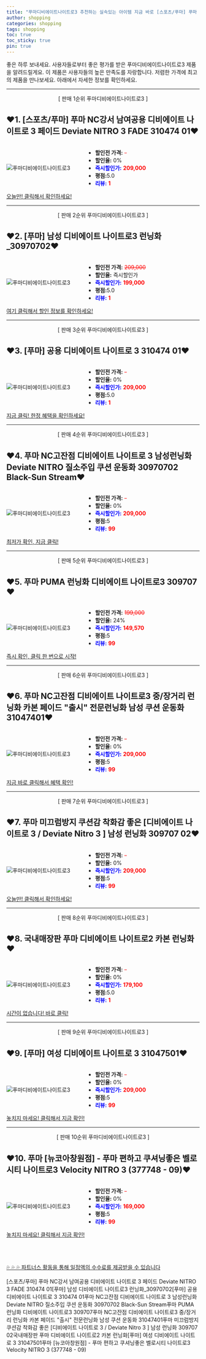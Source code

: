 ```yaml
---
title: "푸마디비에이트나이트로3 추천하는 실속있는 아이템 지금 바로 [스포츠/푸마] 푸마 NC강서 남여공용 디비에이트"
author: shopping
categories: shopping
tags: shopping
toc: true
toc_sticky: true
pin: true
---
```

좋은 하루 보내세요. 사용자들로부터 좋은 평가를 받은 푸마디비에이트나이트로3 제품을 알려드릴게요. 이 제품은 사용자들의 높은 만족도를 자랑합니다. 저렴한 가격에 최고의 제품을 만나보세요. 아래에서 자세한 정보를 확인하세요.

---
<p class="toplist" style="margin: 0 auto; display: block; width: fit-content;">[ 판매 1순위 푸마디비에이트나이트로3 ]</p>

<h2><strong>❤️1. [스포츠/푸마] 푸마 NC강서 남여공용 디비에이트 나이트로 3 페이드 Deviate NITRO 3 FADE 310474 01❤️</strong></h2>

<div style="display: flex; align-items: center;">
    <div style="flex: 0.4;">
        <img src="https://thumbnail9.coupangcdn.com/thumbnails/remote/230x230ex/image/vendor_inventory/f8db/2d24d94b38bb369e5b8887bc03158bf8302f754f90858e312c60f253dfc3.png" alt="푸마디비에이트나이트로3" style="max-width: 100%;">
    </div>
    <div style="flex: 0.6; margin-left: 10px;">
        <ul>
            <li><strong>할인전 가격:</strong> <del style="color: red;">-</del></li>
            <li><strong>할인율:</strong> 0%</li>
            <li><span style='color:blue'><strong>즉시할인가:</strong></span> <span style='color:red'><strong>209,000</strong></span></li>
            <li><strong>평점:</strong>5.0</li>
            <li><span style='color:blue'><strong>리뷰:</strong></span> <span style='color:red'><strong>1</strong></span></li>
        </ul>
    </div>
</div>
<div class="center">
    <a href="https://selin100587001.github.io?lptag=AF9450613&subid=githubio&pageKey=8199755000&traceid=V0-153&itemId=23500398473&vendorItemId=90526836934" class="myButton">
        오늘만! 클릭해서 확인하세요!
    </a>
</div>


---
<p class="toplist" style="margin: 0 auto; display: block; width: fit-content;">[ 판매 2순위 푸마디비에이트나이트로3 ]</p>

<h2><strong>❤️2. [푸마] 남성 디비에이트 나이트로3 런닝화_30970702❤️</strong></h2>

<div style="display: flex; align-items: center;">
    <div style="flex: 0.4;">
        <img src="https://thumbnail6.coupangcdn.com/thumbnails/remote/230x230ex/image/vendor_inventory/bc00/cf803fc3afcf8d1c75df70730a692640e38a2177cd0341b5324a76ba9be5.JPG" alt="푸마디비에이트나이트로3" style="max-width: 100%;">
    </div>
    <div style="flex: 0.6; margin-left: 10px;">
        <ul>
            <li><strong>할인전 가격:</strong> <del style="color: red;">209,000</del></li>
            <li><strong>할인율:</strong> 즉시할인가</li>
            <li><span style='color:blue'><strong>즉시할인가:</strong></span> <span style='color:red'><strong>199,000</strong></span></li>
            <li><strong>평점:</strong>5.0</li>
            <li><span style='color:blue'><strong>리뷰:</strong></span> <span style='color:red'><strong>1</strong></span></li>
        </ul>
    </div>
</div>
<div class="center">
    <a href="https://selin100587001.github.io?lptag=AF9450613&subid=githubio&pageKey=8182584814&traceid=V0-153&itemId=23397530743&vendorItemId=90424802522" class="myButton">
        여기 클릭해서 할인 정보를 확인하세요!
    </a>
</div>


---
<p class="toplist" style="margin: 0 auto; display: block; width: fit-content;">[ 판매 3순위 푸마디비에이트나이트로3 ]</p>

<h2><strong>❤️3. [푸마] 공용 디비에이트 나이트로 3 310474 01❤️</strong></h2>

<div style="display: flex; align-items: center;">
    <div style="flex: 0.4;">
        <img src="https://thumbnail6.coupangcdn.com/thumbnails/remote/230x230ex/image/vendor_inventory/3ca4/c12e9bc0b4b8b850d12220d3be7ff9e2ab9a9b258f2eedd1b25fe951c41d.JPG" alt="푸마디비에이트나이트로3" style="max-width: 100%;">
    </div>
    <div style="flex: 0.6; margin-left: 10px;">
        <ul>
            <li><strong>할인전 가격:</strong> <del style="color: red;">-</del></li>
            <li><strong>할인율:</strong> 0%</li>
            <li><span style='color:blue'><strong>즉시할인가:</strong></span> <span style='color:red'><strong>209,000</strong></span></li>
            <li><strong>평점:</strong>5.0</li>
            <li><span style='color:blue'><strong>리뷰:</strong></span> <span style='color:red'><strong>1</strong></span></li>
        </ul>
    </div>
</div>
<div class="center">
    <a href="https://selin100587001.github.io?lptag=AF9450613&subid=githubio&pageKey=8210173126&traceid=V0-153&itemId=23562084591&vendorItemId=90588058100" class="myButton">
        지금 클릭! 한정 혜택을 확인하세요!
    </a>
</div>


---
<p class="toplist" style="margin: 0 auto; display: block; width: fit-content;">[ 판매 4순위 푸마디비에이트나이트로3 ]</p>

<h2><strong>❤️4. 푸마 NC고잔점 디비에이트 나이트로 3 남성런닝화 Deviate NITRO 질소주입 쿠션 운동화 30970702 Black-Sun Stream❤️</strong></h2>

<div style="display: flex; align-items: center;">
    <div style="flex: 0.4;">
        <img src="https://thumbnail8.coupangcdn.com/thumbnails/remote/230x230ex/image/vendor_inventory/f7ea/8afbd1012ec971ef47d2765e24ff5b327985e9feeffecee4fcf69251b5e6.jpg" alt="푸마디비에이트나이트로3" style="max-width: 100%;">
    </div>
    <div style="flex: 0.6; margin-left: 10px;">
        <ul>
            <li><strong>할인전 가격:</strong> <del style="color: red;">-</del></li>
            <li><strong>할인율:</strong> 0%</li>
            <li><span style='color:blue'><strong>즉시할인가:</strong></span> <span style='color:red'><strong>209,000</strong></span></li>
            <li><strong>평점:</strong>5</li>
            <li><span style='color:blue'><strong>리뷰:</strong></span> <span style='color:red'><strong>99</strong></span></li>
        </ul>
    </div>
</div>
<div class="center">
    <a href="https://selin100587001.github.io?lptag=AF9450613&subid=githubio&pageKey=8206589670&traceid=V0-153&itemId=23542278241&vendorItemId=90568498182" class="myButton">
        최저가 확인, 지금 클릭!
    </a>
</div>


---
<p class="toplist" style="margin: 0 auto; display: block; width: fit-content;">[ 판매 5순위 푸마디비에이트나이트로3 ]</p>

<h2><strong>❤️5. 푸마 PUMA 런닝화 디비에이트 나이트로3 309707❤️</strong></h2>

<div style="display: flex; align-items: center;">
    <div style="flex: 0.4;">
        <img src="https://thumbnail7.coupangcdn.com/thumbnails/remote/230x230ex/image/vendor_inventory/8ab0/0e1ff0e9202f702d1c55d088bbabefcdff56ca92fd00cd32e705aec1fd0f.jpg" alt="푸마디비에이트나이트로3" style="max-width: 100%;">
    </div>
    <div style="flex: 0.6; margin-left: 10px;">
        <ul>
            <li><strong>할인전 가격:</strong> <del style="color: red;">199,000</del></li>
            <li><strong>할인율:</strong> 24%</li>
            <li><span style='color:blue'><strong>즉시할인가:</strong></span> <span style='color:red'><strong>149,570</strong></span></li>
            <li><strong>평점:</strong>5</li>
            <li><span style='color:blue'><strong>리뷰:</strong></span> <span style='color:red'><strong>99</strong></span></li>
        </ul>
    </div>
</div>
<div class="center">
    <a href="https://selin100587001.github.io?lptag=AF9450613&subid=githubio&pageKey=8213906300&traceid=V0-153&itemId=23585834015&vendorItemId=89116495256" class="myButton">
        즉시 확인, 클릭 한 번으로 시작!
    </a>
</div>


---
<p class="toplist" style="margin: 0 auto; display: block; width: fit-content;">[ 판매 6순위 푸마디비에이트나이트로3 ]</p>

<h2><strong>❤️6. 푸마 NC고잔점 디비에이트 나이트로3 중/장거리 런닝화 카본 페이드 "출시" 전문런닝화 남성 쿠션 운동화 31047401❤️</strong></h2>

<div style="display: flex; align-items: center;">
    <div style="flex: 0.4;">
        <img src="https://thumbnail10.coupangcdn.com/thumbnails/remote/230x230ex/image/vendor_inventory/def1/0903ee8a379672dea06d5dc475a5b44dfe5affb44f2c3da0ce1472cec42d.jpg" alt="푸마디비에이트나이트로3" style="max-width: 100%;">
    </div>
    <div style="flex: 0.6; margin-left: 10px;">
        <ul>
            <li><strong>할인전 가격:</strong> <del style="color: red;">-</del></li>
            <li><strong>할인율:</strong> 0%</li>
            <li><span style='color:blue'><strong>즉시할인가:</strong></span> <span style='color:red'><strong>209,000</strong></span></li>
            <li><strong>평점:</strong>5</li>
            <li><span style='color:blue'><strong>리뷰:</strong></span> <span style='color:red'><strong>99</strong></span></li>
        </ul>
    </div>
</div>
<div class="center">
    <a href="https://selin100587001.github.io?lptag=AF9450613&subid=githubio&pageKey=8215145984&traceid=V0-153&itemId=23595488951&vendorItemId=90621346487" class="myButton">
        지금 바로 클릭해서 혜택 확인!
    </a>
</div>


---
<p class="toplist" style="margin: 0 auto; display: block; width: fit-content;">[ 판매 7순위 푸마디비에이트나이트로3 ]</p>

<h2><strong>❤️7. 푸마 미끄럼방지 쿠션감 착화감 좋은 [디비에이트 나이트로 3 / Deviate Nitro 3 ] 남성 런닝화 309707 02❤️</strong></h2>

<div style="display: flex; align-items: center;">
    <div style="flex: 0.4;">
        <img src="https://thumbnail7.coupangcdn.com/thumbnails/remote/230x230ex/image/vendor_inventory/740e/9ab955675a023625cb56f1046b8ffe95b158b69715a559ee09468dcc9e8d.jpg" alt="푸마디비에이트나이트로3" style="max-width: 100%;">
    </div>
    <div style="flex: 0.6; margin-left: 10px;">
        <ul>
            <li><strong>할인전 가격:</strong> <del style="color: red;">-</del></li>
            <li><strong>할인율:</strong> 0%</li>
            <li><span style='color:blue'><strong>즉시할인가:</strong></span> <span style='color:red'><strong>209,000</strong></span></li>
            <li><strong>평점:</strong>5</li>
            <li><span style='color:blue'><strong>리뷰:</strong></span> <span style='color:red'><strong>99</strong></span></li>
        </ul>
    </div>
</div>
<div class="center">
    <a href="https://selin100587001.github.io?lptag=AF9450613&subid=githubio&pageKey=8187885429&traceid=V0-153&itemId=23420110023&vendorItemId=90447144786" class="myButton">
        오늘만! 클릭해서 확인하세요!
    </a>
</div>


---
<p class="toplist" style="margin: 0 auto; display: block; width: fit-content;">[ 판매 8순위 푸마디비에이트나이트로3 ]</p>

<h2><strong>❤️8. 국내매장판 푸마 디비에이트 나이트로2 카본 런닝화❤️</strong></h2>

<div style="display: flex; align-items: center;">
    <div style="flex: 0.4;">
        <img src="https://thumbnail7.coupangcdn.com/thumbnails/remote/230x230ex/image/vendor_inventory/275b/0e8d489d2814678f0b48f5e0df58748f4e8741b4f8701ab43bf200826b85.jpg" alt="푸마디비에이트나이트로3" style="max-width: 100%;">
    </div>
    <div style="flex: 0.6; margin-left: 10px;">
        <ul>
            <li><strong>할인전 가격:</strong> <del style="color: red;">-</del></li>
            <li><strong>할인율:</strong> 0%</li>
            <li><span style='color:blue'><strong>즉시할인가:</strong></span> <span style='color:red'><strong>179,100</strong></span></li>
            <li><strong>평점:</strong>5.0</li>
            <li><span style='color:blue'><strong>리뷰:</strong></span> <span style='color:red'><strong>1</strong></span></li>
        </ul>
    </div>
</div>
<div class="center">
    <a href="https://selin100587001.github.io?lptag=AF9450613&subid=githubio&pageKey=8199649884&traceid=V0-153&itemId=23499560719&vendorItemId=90526002624" class="myButton">
        시간이 없습니다! 바로 클릭!
    </a>
</div>


---
<p class="toplist" style="margin: 0 auto; display: block; width: fit-content;">[ 판매 9순위 푸마디비에이트나이트로3 ]</p>

<h2><strong>❤️9. [푸마] 여성 디비에이트 나이트로 3 31047501❤️</strong></h2>

<div style="display: flex; align-items: center;">
    <div style="flex: 0.4;">
        <img src="https://thumbnail10.coupangcdn.com/thumbnails/remote/230x230ex/image/vendor_inventory/068a/921bf294cb54b50ec2642dec1dfbe1acb7fb8f75b8ac6365ab7e112e13a6.jpg" alt="푸마디비에이트나이트로3" style="max-width: 100%;">
    </div>
    <div style="flex: 0.6; margin-left: 10px;">
        <ul>
            <li><strong>할인전 가격:</strong> <del style="color: red;">-</del></li>
            <li><strong>할인율:</strong> 0%</li>
            <li><span style='color:blue'><strong>즉시할인가:</strong></span> <span style='color:red'><strong>209,000</strong></span></li>
            <li><strong>평점:</strong>5</li>
            <li><span style='color:blue'><strong>리뷰:</strong></span> <span style='color:red'><strong>99</strong></span></li>
        </ul>
    </div>
</div>
<div class="center">
    <a href="https://selin100587001.github.io?lptag=AF9450613&subid=githubio&pageKey=8210147800&traceid=V0-153&itemId=23561996990&vendorItemId=90587971059" class="myButton">
        놓치지 마세요! 클릭해서 지금 확인!
    </a>
</div>


---
<p class="toplist" style="margin: 0 auto; display: block; width: fit-content;">[ 판매 10순위 푸마디비에이트나이트로3 ]</p>

<h2><strong>❤️10. 푸마 [뉴코아창원점] - 푸마 편하고 쿠셔닝좋은 벨로시티 나이트로3 Velocity NITRO 3 (377748 - 09)❤️</strong></h2>

<div style="display: flex; align-items: center;">
    <div style="flex: 0.4;">
        <img src="https://thumbnail10.coupangcdn.com/thumbnails/remote/230x230ex/image/vendor_inventory/9126/01a1470fed9f4906b6a43e88e46ee697ec7d8c08fdcc2ee51d7c60ae0394.JPG" alt="푸마디비에이트나이트로3" style="max-width: 100%;">
    </div>
    <div style="flex: 0.6; margin-left: 10px;">
        <ul>
            <li><strong>할인전 가격:</strong> <del style="color: red;">-</del></li>
            <li><strong>할인율:</strong> 0%</li>
            <li><span style='color:blue'><strong>즉시할인가:</strong></span> <span style='color:red'><strong>169,000</strong></span></li>
            <li><strong>평점:</strong>5</li>
            <li><span style='color:blue'><strong>리뷰:</strong></span> <span style='color:red'><strong>99</strong></span></li>
        </ul>
    </div>
</div>
<div class="center">
    <a href="https://selin100587001.github.io?lptag=AF9450613&subid=githubio&pageKey=8213431767&traceid=V0-153&itemId=23584248230&vendorItemId=90610136833" class="myButton">
        놓치지 마세요! 클릭해서 지금 확인!
    </a>
</div>

<br><br><br>[💦 💦 💦 파트너스 활동을 통해 일정액의 수수료를 제공받을 수 있습니다](https://link.coupang.com/a/bcpT2c)<br><br>[스포츠/푸마] 푸마 NC강서 남여공용 디비에이트 나이트로 3 페이드 Deviate NITRO 3 FADE 310474 01[푸마] 남성 디비에이트 나이트로3 런닝화_30970702[푸마] 공용 디비에이트 나이트로 3 310474 01푸마 NC고잔점 디비에이트 나이트로 3 남성런닝화 Deviate NITRO 질소주입 쿠션 운동화 30970702 Black-Sun Stream푸마 PUMA 런닝화 디비에이트 나이트로3 309707푸마 NC고잔점 디비에이트 나이트로3 중/장거리 런닝화 카본 페이드 "출시" 전문런닝화 남성 쿠션 운동화 31047401푸마 미끄럼방지 쿠션감 착화감 좋은 [디비에이트 나이트로 3 / Deviate Nitro 3 ] 남성 런닝화 309707 02국내매장판 푸마 디비에이트 나이트로2 카본 런닝화[푸마] 여성 디비에이트 나이트로 3 31047501푸마 [뉴코아창원점] - 푸마 편하고 쿠셔닝좋은 벨로시티 나이트로3 Velocity NITRO 3 (377748 - 09)